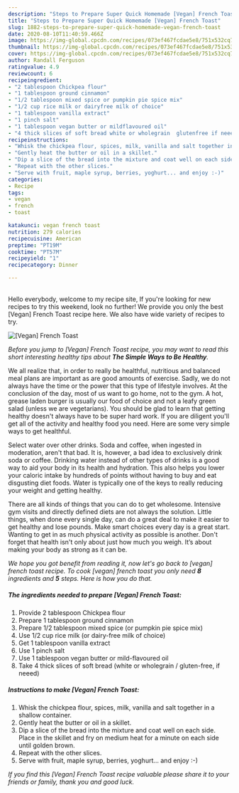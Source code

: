 ```yaml
---
description: "Steps to Prepare Super Quick Homemade [Vegan] French Toast"
title: "Steps to Prepare Super Quick Homemade [Vegan] French Toast"
slug: 1882-steps-to-prepare-super-quick-homemade-vegan-french-toast
date: 2020-08-10T11:40:59.466Z
image: https://img-global.cpcdn.com/recipes/073ef467fcdae5e8/751x532cq70/vegan-french-toast-recipe-main-photo.jpg
thumbnail: https://img-global.cpcdn.com/recipes/073ef467fcdae5e8/751x532cq70/vegan-french-toast-recipe-main-photo.jpg
cover: https://img-global.cpcdn.com/recipes/073ef467fcdae5e8/751x532cq70/vegan-french-toast-recipe-main-photo.jpg
author: Randall Ferguson
ratingvalue: 4.9
reviewcount: 6
recipeingredient:
- "2 tablespoon Chickpea flour"
- "1 tablespoon ground cinnamon"
- "1/2 tablespoon mixed spice or pumpkin pie spice mix"
- "1/2 cup rice milk or dairyfree milk of choice"
- "1 tablespoon vanilla extract"
- "1 pinch salt"
- "1 tablespoon vegan butter or mildflavoured oil"
- "4 thick slices of soft bread white or wholegrain  glutenfree if neeed"
recipeinstructions:
- "Whisk the chickpea flour, spices, milk, vanilla and salt together in a shallow container."
- "Gently heat the butter or oil in a skillet."
- "Dip a slice of the bread into the mixture and coat well on each side. Place in the skillet and fry on medium heat for a minute on each side until golden brown."
- "Repeat with the other slices."
- "Serve with fruit, maple syrup, berries, yoghurt... and enjoy :-)"
categories:
- Recipe
tags:
- vegan
- french
- toast

katakunci: vegan french toast 
nutrition: 279 calories
recipecuisine: American
preptime: "PT19M"
cooktime: "PT57M"
recipeyield: "1"
recipecategory: Dinner

---
```

<br>
Hello everybody, welcome to my recipe site, If you're looking for new recipes to try this weekend, look no further! We provide you only the best [Vegan] French Toast recipe here. We also have wide variety of recipes to try.
<br>


![[Vegan] French Toast](https://img-global.cpcdn.com/recipes/073ef467fcdae5e8/751x532cq70/vegan-french-toast-recipe-main-photo.jpg)

<i>Before you jump to [Vegan] French Toast recipe, you may want to read this short interesting healthy tips about <strong>The Simple Ways to Be Healthy</strong>.</i>

We all realize that, in order to really be healthful, nutritious and balanced meal plans are important as are good amounts of exercise. Sadly, we do not always have the time or the power that this type of lifestyle involves. At the conclusion of the day, most of us want to go home, not to the gym. A hot, grease laden burger is usually our food of choice and not a leafy green salad (unless we are vegetarians). You should be glad to learn that getting healthy doesn't always have to be super hard work. If you are diligent you'll get all of the activity and healthy food you need. Here are some very simple ways to get healthful.

Select water over other drinks. Soda and coffee, when ingested in moderation, aren't that bad. It is, however, a bad idea to exclusively drink soda or coffee. Drinking water instead of other types of drinks is a good way to aid your body in its health and hydration. This also helps you lower your caloric intake by hundreds of points without having to buy and eat disgusting diet foods. Water is typically one of the keys to really reducing your weight and getting healthy.

There are all kinds of things that you can do to get wholesome. Intensive gym visits and directly defined diets are not always the solution. Little things, when done every single day, can do a great deal to make it easier to get healthy and lose pounds. Make smart choices every day is a great start. Wanting to get in as much physical activity as possible is another. Don't forget that health isn't only about just how much you weigh. It’s about making your body as strong as it can be. 


<i>We hope you got benefit from reading it, now let's go back to [vegan] french toast recipe. To cook [vegan] french toast you only need <strong>8</strong> ingredients and <strong>5</strong> steps. Here is how you do that.
</i>

##### The ingredients needed to prepare [Vegan] French Toast:

1. Provide 2 tablespoon Chickpea flour
1. Prepare 1 tablespoon ground cinnamon
1. Prepare 1/2 tablespoon mixed spice (or pumpkin pie spice mix)
1. Use 1/2 cup rice milk (or dairy-free milk of choice)
1. Get 1 tablespoon vanilla extract
1. Use 1 pinch salt
1. Use 1 tablespoon vegan butter or mild-flavoured oil
1. Take 4 thick slices of soft bread (white or wholegrain / gluten-free, if neeed)


##### Instructions to make [Vegan] French Toast:

1. Whisk the chickpea flour, spices, milk, vanilla and salt together in a shallow container.
1. Gently heat the butter or oil in a skillet.
1. Dip a slice of the bread into the mixture and coat well on each side. Place in the skillet and fry on medium heat for a minute on each side until golden brown.
1. Repeat with the other slices.
1. Serve with fruit, maple syrup, berries, yoghurt... and enjoy :-)


<i>If you find this [Vegan] French Toast recipe valuable please share it to your friends or family, thank you and good luck.</i>

